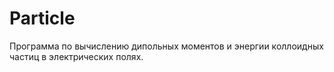 # Particle
Программа по вычислению дипольных моментов и энергии коллоидных частиц в электрических полях.
